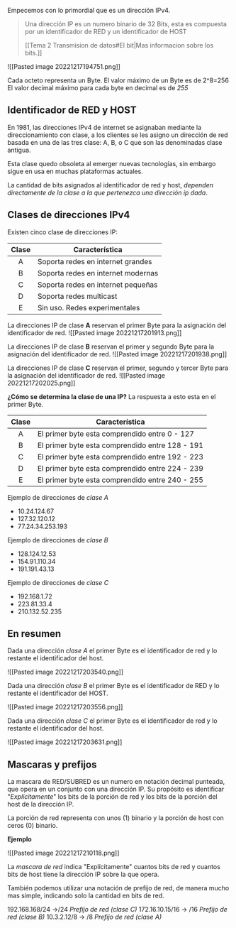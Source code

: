 Empecemos con lo primordial que es un dirección IPv4.

> Una dirección IP es un numero binario de 32 Bits, esta es compuesta por un identificador de RED y un identificador de HOST
> 
> [[Tema 2 Transmision de datos#El bit|Mas informacion sobre los bits.]]

![[Pasted image 20221217194751.png]]

Cada octeto representa un Byte. 
El valor máximo de un Byte es de 2^8=256
El valor decimal máximo para cada byte en decimal es de *255*


## Identificador de RED y HOST

En 1981, las direcciones IPv4 de internet se asignaban mediante la direccionamiento con clase, a los clientes se les asigno un dirección de red basada en una de las tres clase: A, B, o C que son las denominadas clase antigua.

Esta clase quedo obsoleta al emerger nuevas tecnologías, sin embargo sigue en usa en muchas plataformas actuales.

La cantidad de bits asignados al identificador de red y host, *dependen directamente de la clase a la que pertenezca una dirección ip dada*. 


## Clases de direcciones IPv4

Existen cinco clase de direcciones IP:

| Clase | Característica                     |
|:-----:| ---------------------------------- |
|   A   | Soporta redes en internet grandes  |
|   B   | Soporta redes en internet modernas |
|   C   | Soporta redes en internet pequeñas |
|   D   | Soporta redes multicast            |
|   E   | Sin uso. Redes experimentales      |

La direcciones IP de clase **A** reservan el primer Byte para la asignación del identificador de red.
![[Pasted image 20221217201913.png]]

La direcciones IP de clase **B** reservan el primer y segundo Byte para la asignación del identificador de red.
![[Pasted image 20221217201938.png]]

La direcciones IP de clase **C** reservan el primer, segundo y tercer Byte para la asignación del identificador de red.
![[Pasted image 20221217202025.png]]

**¿Cómo se determina la clase de una IP?**
La respuesta a esto esta en el primer Byte.

| Clase | Característica                                  |
|:-----:| ----------------------------------------------- |
|   A   | El primer byte esta comprendido entre 0 - 127   |
|   B   | El primer byte esta comprendido entre 128 - 191 |
|   C   | El primer byte esta comprendido entre 192 - 223 |
|   D   | El primer byte esta comprendido entre 224 - 239 |
|   E   | El primer byte esta comprendido entre 240 - 255 |

Ejemplo de direcciones de *clase A*

- 10.24.124.67
- 127.32.120.12
- 77.24.34.253.193

Ejemplo de direcciones de *clase B*

- 128.124.12.53
- 154.91.110.34
- 191.191.43.13

Ejemplo de direcciones de *clase C*

- 192.168.1.72
- 223.81.33.4
- 210.132.52.235

## En resumen

Dada una dirección *clase A* el primer Byte es el identificador de red y lo restante el identificador del host.

![[Pasted image 20221217203540.png]]


Dada una dirección *clase B* el primer Byte es el identificador de RED y lo restante el identificador del HOST.

![[Pasted image 20221217203556.png]]

Dada una dirección *clase C* el primer Byte es el identificador de red y lo restante el identificador del host.

![[Pasted image 20221217203631.png]]


## Mascaras y prefijos 

La mascara de RED/SUBRED es un numero en notación decimal punteada, que opera en un conjunto con una dirección IP. Su propósito es identificar "*Explícitamente*" los bits de la porción de red y los bits de la porción del host de la dirección IP.

La porción de red representa con unos (1) binario y la porción de host con ceros (0) binario.

**Ejemplo**

![[Pasted image 20221217210118.png]]

La *mascara de red* indica "Explícitamente" cuantos bits de red y cuantos bits de host tiene la dirección IP sobre la que opera.

También podemos utilizar una notación de prefijo de red, de manera mucho mas simple, indicando solo la cantidad en bits de red.

192.168.168/24 ->/24 *Prefijo de red (clase C)*
172.16.10.15/16 -> /16 *Prefijo de red (clase B)*
10.3.2.12/8 -> /8 *Prefijo de red (clase A)*


